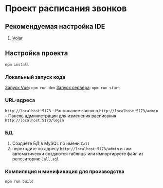 # Проект расписания звонков

## Рекомендуемая настройка IDE

1. [Volar](https://marketplace.visualstudio.com/items?itemName=Vue.volar)

## Настройка проекта
```sh
npm install
```

### Локальный запуск кода
<u>Запуск Vue</u>: `npm run dev`
<u>Запуск сервера</u>: `npm run start`

### URL-адреса 
`http://localhost:5173` - Расписание звонков
`http://localhost:5173/admin` - Панель администрации для изменения расписания
`http://localhost:5173/login`

### БД
1. Создаёте БД в MySQL по имени `Call`
2. переходите по адресу `http://localhost:5173/admin` и там автоматически создаются таблицы
или 
импортируете файл из репозитория: `Call.sql`


### Компиляция и минификация для производства
```sh
npm run build
```
